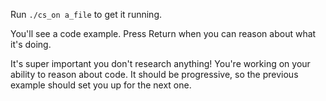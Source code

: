 Run 
`./cs_on a_file` to get it running.

You'll see a code example. Press Return when you can reason about what it's doing.

It's super important you don't research anything! You're working on your ability to reason about code. It should be progressive, so the previous example should set you up for the next one.
